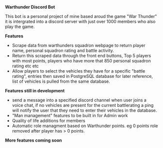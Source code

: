 **Warthunder Discord Bot**

This bot is a personal project of mine based aroud the game "War Thunder"
it is intergrated into a discord server with just over 1000 members who also play the game.

**Features**
- Scrape data from warthunders squadron webpage to return player name, personal squadron rating and battle activity.
- Return this scraped data through the front end buttons, Top 5 players with most points, players who have more that 850 personal squadron rating etc etc
- Allow players to select the vehicles they have for a specific "battle rating", entries then saved in PostgreSQL database for later reference, list of vehicles is pulled from the same database.

**Features still in development**
- send a message into a specified discord channel when user joins a voice chat, if no vehicles are present for the current battlerating a ping will notify the user that they need to enter their vehicles in the database.
- "Man management" features to be built in for Admin work
- Quality of life additions for members
- Automatic role managment based on Warthunder points. eg 0 points role removed after player has > 0 points.

**More features coming soon**
